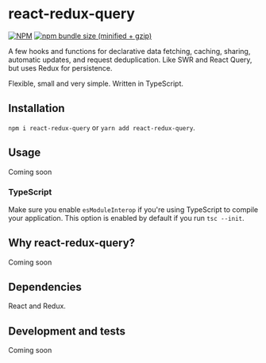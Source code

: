 # react-redux-query

[![NPM](https://img.shields.io/npm/v/react-redux-query.svg)](https://www.npmjs.com/package/react-redux-query)
[![npm bundle size (minified + gzip)](https://img.shields.io/bundlephobia/minzip/react-redux-query.svg)](https://www.npmjs.com/package/react-redux-query)

A few hooks and functions for declarative data fetching, caching, sharing, automatic updates, and request deduplication. Like SWR and React Query, but uses Redux for persistence.

Flexible, small and very simple. Written in TypeScript.

## Installation

`npm i react-redux-query` or `yarn add react-redux-query`.

## Usage

Coming soon

### TypeScript

Make sure you enable `esModuleInterop` if you're using TypeScript to compile your application. This option is enabled by default if you run `tsc --init`.

## Why react-redux-query?

Coming soon

## Dependencies

React and Redux.

## Development and tests

Coming soon
